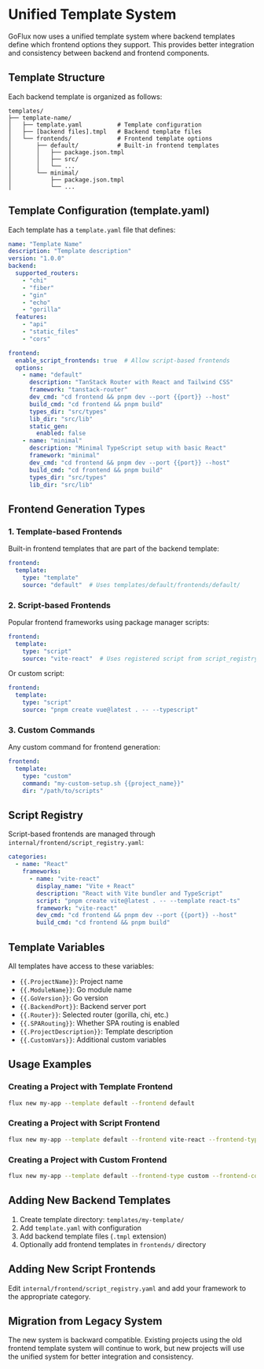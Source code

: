 # Unified Template System

GoFlux now uses a unified template system where backend templates define which frontend options they support. This provides better integration and consistency between backend and frontend components.

## Template Structure

Each backend template is organized as follows:

```text
templates/
├── template-name/
│   ├── template.yaml          # Template configuration
│   ├── [backend files].tmpl   # Backend template files
│   └── frontends/             # Frontend template options
│       ├── default/           # Built-in frontend templates
│       │   ├── package.json.tmpl
│       │   ├── src/
│       │   └── ...
│       └── minimal/
│           ├── package.json.tmpl
│           └── ...
```

## Template Configuration (template.yaml)

Each template has a `template.yaml` file that defines:

```yaml
name: "Template Name"
description: "Template description"
version: "1.0.0"
backend:
  supported_routers:
    - "chi"
    - "fiber"
    - "gin"
    - "echo"
    - "gorilla"
  features:
    - "api"
    - "static_files"
    - "cors"

frontend:
  enable_script_frontends: true  # Allow script-based frontends
  options:
    - name: "default"
      description: "TanStack Router with React and Tailwind CSS"
      framework: "tanstack-router"
      dev_cmd: "cd frontend && pnpm dev --port {{port}} --host"
      build_cmd: "cd frontend && pnpm build"
      types_dir: "src/types"
      lib_dir: "src/lib"
      static_gen:
        enabled: false
    - name: "minimal"
      description: "Minimal TypeScript setup with basic React"
      framework: "minimal"
      dev_cmd: "cd frontend && pnpm dev --port {{port}} --host"
      build_cmd: "cd frontend && pnpm build"
      types_dir: "src/types"
      lib_dir: "src/lib"
```

## Frontend Generation Types

### 1. Template-based Frontends

Built-in frontend templates that are part of the backend template:

```yaml
frontend:
  template:
    type: "template"
    source: "default"  # Uses templates/default/frontends/default/
```

### 2. Script-based Frontends

Popular frontend frameworks using package manager scripts:

```yaml
frontend:
  template:
    type: "script"
    source: "vite-react"  # Uses registered script from script_registry.yaml
```

Or custom script:

```yaml
frontend:
  template:
    type: "script"
    source: "pnpm create vue@latest . -- --typescript"
```

### 3. Custom Commands

Any custom command for frontend generation:

```yaml
frontend:
  template:
    type: "custom"
    command: "my-custom-setup.sh {{project_name}}"
    dir: "/path/to/scripts"
```

## Script Registry

Script-based frontends are managed through `internal/frontend/script_registry.yaml`:

```yaml
categories:
  - name: "React"
    frameworks:
      - name: "vite-react"
        display_name: "Vite + React"
        description: "React with Vite bundler and TypeScript"
        script: "pnpm create vite@latest . -- --template react-ts"
        framework: "vite-react"
        dev_cmd: "cd frontend && pnpm dev --port {{port}} --host"
        build_cmd: "cd frontend && pnpm build"
```

## Template Variables

All templates have access to these variables:

- `{{.ProjectName}}`: Project name
- `{{.ModuleName}}`: Go module name
- `{{.GoVersion}}`: Go version
- `{{.BackendPort}}`: Backend server port
- `{{.Router}}`: Selected router (gorilla, chi, etc.)
- `{{.SPARouting}}`: Whether SPA routing is enabled
- `{{.ProjectDescription}}`: Template description
- `{{.CustomVars}}`: Additional custom variables

## Usage Examples

### Creating a Project with Template Frontend

```bash
flux new my-app --template default --frontend default
```

### Creating a Project with Script Frontend

```bash
flux new my-app --template default --frontend vite-react --frontend-type script
```

### Creating a Project with Custom Frontend

```bash
flux new my-app --template default --frontend-type custom --frontend-command "my-setup.sh"
```

## Adding New Backend Templates

1. Create template directory: `templates/my-template/`
2. Add `template.yaml` with configuration
3. Add backend template files (`.tmpl` extension)
4. Optionally add frontend templates in `frontends/` directory

## Adding New Script Frontends

Edit `internal/frontend/script_registry.yaml` and add your framework to the appropriate category.

## Migration from Legacy System

The new system is backward compatible. Existing projects using the old frontend template system will continue to work, but new projects will use the unified system for better integration and consistency. 